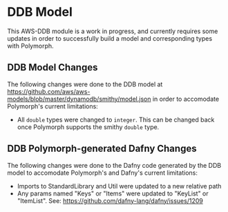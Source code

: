 # DDB Model

This AWS-DDB module is a work in progress, and currently requires some updates in order to successfully build a model and corresponding types with Polymorph.

## DDB Model Changes

The following changes were done to the DDB model at https://github.com/aws/aws-models/blob/master/dynamodb/smithy/model.json in order to accomodate Polymorph's current limitations:

- All `double` types were changed to `integer`. This can be changed back once Polymorph supports the smithy `double` type.

## DDB Polymorph-generated Dafny Changes

The following changes were done to the Dafny code generated by the DDB model to accomodate Polymorph's and Dafny's current limitations:

- Imports to StandardLibrary and Util were updated to a new relative path
- Any params named "Keys" or "Items" were updated to "KeyList" or "ItemList". See: https://github.com/dafny-lang/dafny/issues/1209
